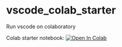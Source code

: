# vscode_colab_starter
Run vscode on colaboratory


Colab starter notebook: [![Open In Colab](https://colab.research.google.com/assets/colab-badge.svg)](https://colab.research.google.com/github/shashidharreddydakuri/vscode_colab_starter/blob/master/VSCode_colab_starter.ipynb)

